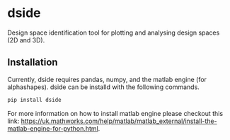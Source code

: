 # dside
Design space identification tool for plotting and analysing design spaces (2D and 3D).


## Installation
Currently, dside requires pandas, numpy, and the matlab engine (for alphashapes). dside can be installd with the following commands.
```bash
pip install dside
```
For more information on how to install matlab engine please checkout this link: https://uk.mathworks.com/help/matlab/matlab_external/install-the-matlab-engine-for-python.html.
